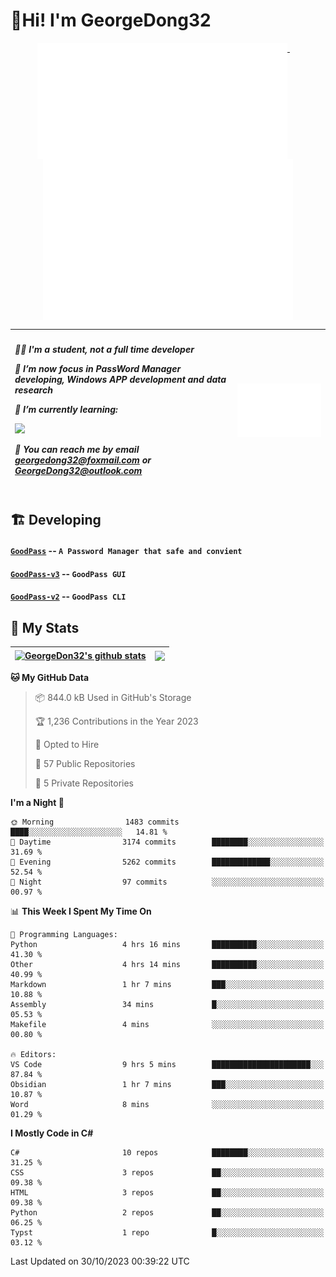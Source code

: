 # 👋Hi! I'm GeorgeDong32
<p align="center">
  <a href="#">
    <img width="400" align="top" src="https://github.com/GeorgeDong32/GeorgeDong32/blob/main/metrics.classic.svg" />
  </a>
  &emsp;
  <a href="#">
    <img width="400" align="top" src="https://github.com/GeorgeDong32/GeorgeDong32/blob/main/metrics.achievements.svg" />
  </a>
</p>

| <h5 align="left"> <p>🧑‍🎓 I'm a student, not a full time developer</p> <p>👀 I’m now focus in PassWord Manager developing, Windows APP development and data research</p> <p>📖 I’m currently learning:</p> <p><img height="28" src="https://skillicons.dev/icons?i=cs,c,cpp,matlab,cmake,py,dotnet,unity" /></p> <p>💬 You can reach me by email georgedong32@foxmail.com or GeorgeDong32@outlook.com</p></h5> | <img width="450" alt="my-commit-calendar" src="https://github.com/GeorgeDong32/GeorgeDong32/blob/main/metrics.plugin.isocalendar.svg" > |
| ------------- | ------------- |

## 🏗️ Developing
#### [`GoodPass`](https://github.com/GeorgeDong32/GoodPass) -- `A Password Manager that safe and convient`
#### [`GoodPass-v3`](https://github.com/GeorgeDong32/GoodPass-v3) -- `GoodPass GUI`
#### [`GoodPass-v2`](https://github.com/GeorgeDong32/GoodPass-v2) -- `GoodPass CLI`

## 🚀 My Stats

| <a href="https://github.com/GeorgeDong32/github-readme-stats"><img align="center" src="https://github-readme-stats-georgedong32.vercel.app/api?username=GeorgeDong32&show_icons=true&bg_color=45,34558b,FFFFFF&title_color=FFFFFF&icon_color=F5DF4D&hide_border=1" alt="GeorgeDon32's github stats" /></a> | <a href="https://github.com/GeorgeDong32/github-readme-stats"><img align="center" height="192" src="https://github-readme-stats-georgedong32.vercel.app/api/top-langs/?username=GeorgeDong32&layout=compact&bg_color=45,FFFFFF,34558b&title_color=555555&hide_border=1&langs_count=7&size_weight=0.3&count_weight=0.7&exclude_repo=IntelliCar" /></a> |
| ------------- | ------------- |


<!--START_SECTION:waka-->
**🐱 My GitHub Data** 

> 📦 844.0 kB Used in GitHub's Storage 
 > 
> 🏆 1,236 Contributions in the Year 2023
 > 
> 💼 Opted to Hire
 > 
> 📜 57 Public Repositories 
 > 
> 🔑 5 Private Repositories 
 > 
**I'm a Night 🦉** 

```text
🌞 Morning                1483 commits        ████░░░░░░░░░░░░░░░░░░░░░   14.81 % 
🌆 Daytime                3174 commits        ████████░░░░░░░░░░░░░░░░░   31.69 % 
🌃 Evening                5262 commits        █████████████░░░░░░░░░░░░   52.54 % 
🌙 Night                  97 commits          ░░░░░░░░░░░░░░░░░░░░░░░░░   00.97 % 
```


📊 **This Week I Spent My Time On** 

```text
💬 Programming Languages: 
Python                   4 hrs 16 mins       ██████████░░░░░░░░░░░░░░░   41.30 % 
Other                    4 hrs 14 mins       ██████████░░░░░░░░░░░░░░░   40.99 % 
Markdown                 1 hr 7 mins         ███░░░░░░░░░░░░░░░░░░░░░░   10.88 % 
Assembly                 34 mins             █░░░░░░░░░░░░░░░░░░░░░░░░   05.53 % 
Makefile                 4 mins              ░░░░░░░░░░░░░░░░░░░░░░░░░   00.80 % 

🔥 Editors: 
VS Code                  9 hrs 5 mins        ██████████████████████░░░   87.84 % 
Obsidian                 1 hr 7 mins         ███░░░░░░░░░░░░░░░░░░░░░░   10.87 % 
Word                     8 mins              ░░░░░░░░░░░░░░░░░░░░░░░░░   01.29 % 
```

**I Mostly Code in C#** 

```text
C#                       10 repos            ████████░░░░░░░░░░░░░░░░░   31.25 % 
CSS                      3 repos             ██░░░░░░░░░░░░░░░░░░░░░░░   09.38 % 
HTML                     3 repos             ██░░░░░░░░░░░░░░░░░░░░░░░   09.38 % 
Python                   2 repos             ██░░░░░░░░░░░░░░░░░░░░░░░   06.25 % 
Typst                    1 repo              █░░░░░░░░░░░░░░░░░░░░░░░░   03.12 % 
```




 Last Updated on 30/10/2023 00:39:22 UTC
<!--END_SECTION:waka-->

